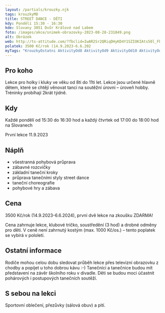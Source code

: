 ```yaml
---
layout: /partials/krouzky.njk
tags: krouzkyMD
title: STREET DANCE - DĚTI
kdy: Pondělí 15:30 - 16:30
kde: Slovany 3051 Dvůr Králové nad Labem
foto: /images/akce/snimek-obrazovky-2023-08-28-231849.png
alt: Obrázek
web: http://ts-attitude.com/?fbclid=IwAR2Sr2QRiqDHyKD4Y1SZIOKIAts50l_Fbl4mu0ArOUoGUs6IVA-w3G8VGLE
polatek: 3500 Kč/rok (14.9.2023-6.6.202
myTags: "KrouzkyOstatni AktivityOd8 AktivityOd9 AktivityOd10 AktivityOd11 "
---
```

<!--StartFragment-->

## Pro koho

Lekce pro holky i kluky ve věku od 8ti do 11ti let. Lekce jsou určené hlavně dětem, které se chtějí věnovat tanci na soutěžní úrovni – úroveň hobby. Tréninky probíhají 2krát týdně.

## Kdy

Každé pondělí od 15:30 do 16:30 hod a každý čtvrtek od 17:00 do 18:00 hod na Slovanech

První lekce 11.9.2023

## Náplň

* všestranná pohybová průprava
* zábavné rozcvičky
* základní taneční kroky
* průprava tanečními styly street dance
* taneční choreografie
* pohybové hry a zábava

## Cena

3500 Kč/rok (14.9.2023-6.6.2024), první dvě lekce na zkoušku ZDARMA!

Cena zahrnuje lekce, klubové tričko, soustředění (3 hod) a drobné odměny pro děti. V ceně není zahrnutý kostým (max. 1000 Kč/os.) – tento poplatek se vybírá v pololetí.

## Ostatní informace

Rodiče mohou celou dobu sledovat průběh lekce přes televizní obrazovku z chodby a popíjet u toho dobrou kávu :-) Tanečníci a tanečnice budou mít představení na závěr školního roku v divadle. Děti se budou moci účastnit pohárových i postupových tanečních soutěží.

## S sebou na lekci

Sportovní oblečení, přezůvky (sálová obuv) a pití.

<!--EndFragment-->